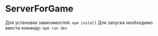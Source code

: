 # ServerForGame


Для установки зависимостей: ```npm install``` 
Для запуска необходимо ввести команду: ```npm run dev```

